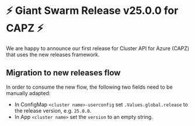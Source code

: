 # :zap: Giant Swarm Release v25.0.0 for CAPZ :zap:

We are happy to announce our first release for Cluster API for Azure (CAPZ) that uses the new releases framework.

## Migration to new releases flow

In order to consume the new flow, the following two fields need to be manually adapted:

* In ConfigMap `<cluster name>-userconfig` set `.Values.global.release` to the release version, e.g. `25.0.0`.
* In App `<cluster name>` set the `version` to an empty string.
